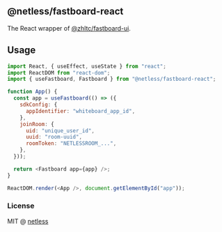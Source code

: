 ## @netless/fastboard-react

The React wrapper of [@zhltc/fastboard-ui](https://github.com/netless-io/fastboard/tree/main/packages/fastboard-ui).

## Usage

```js
import React, { useEffect, useState } from "react";
import ReactDOM from "react-dom";
import { useFastboard, Fastboard } from "@netless/fastboard-react";

function App() {
  const app = useFastboard(() => ({
    sdkConfig: {
      appIdentifier: "whiteboard_app_id",
    },
    joinRoom: {
      uid: "unique_user_id",
      uuid: "room-uuid",
      roomToken: "NETLESSROOM_...",
    },
  }));

  return <Fastboard app={app} />;
}

ReactDOM.render(<App />, document.getElementById("app"));
```

### License

MIT @ [netless](https://github.com/netless-io)
